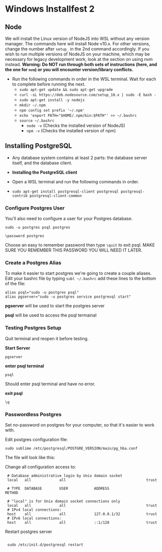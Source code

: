 # Windows Installfest 2

## Node

We will install the Linux version of NodeJS into WSL without any version manager. The commands here will install Node v10.x. For other versions, change the number after `setup_` in the 2nd command accordingly. If you wish to run multiple versions of NodeJS on your machine, which may be necessary for legacy development work, look at the section on using nvm instead. __Warning: Do NOT run through both sets of instructions (here, and the one for `nvm`) or you will encounter version/library conflicts.__

- Run the following commands in order in the WSL terminal. Wait for each to complete before running the next.
	- `sudo apt-get update && sudo apt-get upgrade`
	- `curl -sL https://deb.nodesource.com/setup_10.x | sudo -E bash -`
	- `sudo apt-get install -y nodejs`
  - `mkdir ~/.npm`
  - `npm config set prefix '~/.npm'`
  - `echo 'export PATH="$HOME/.npm/bin:$PATH"' >> ~/.bashrc`
  - `source ~/.bashrc`
	- `node -v` (Checks the installed version of NodeJS)
	- `npm -v` (Checks the installed version of npm)

## Installing PostgreSQL
- Any database system contains at least 2 parts: the database server itself, and the database client.

- __Installing the PostgreSQL client__
- Open a WSL terminal and run the following commands in order.
- `sudo apt-get install postgresql-client postgresql postgresql-contrib postgresql-client-common`

### Configure Postgres User

You'll also need to configure a user for your Postgres database.

```
sudo -u postgres psql postgres

\password postgres

```

Choose an easy to remember password then type `\quit` to exit psql. MAKE SURE YOU REMEMBER THIS PASSWORD YOU WILL NEED IT LATER.

### Create a Postgres Alias

To make it easier to start postgres we're going to create a couple aliases. Edit your bashrc file by typing `subl ~/.bashrc` add these lines to the bottom of the file:

```
alias psql="sudo -u postgres psql"
alias pgserver="sudo -u postgres service postgresql start"
```

**pgserver** will be used to start the postgres server

**psql** will be used to access the psql termainal

### Testing Postgres Setup

Quit terminal and reopen it before testing.

**Start Server**

```
pgserver
```

**enter psql terminal**

```
psql
```

Should enter psql terminal and have no error.

**exit psql**

```
\q
```

### Passwordless Postgres

Set no-password on postgres for your computer, so that it's easier to work with.


Edit postgres configuration file:

```
sudo sublime /etc/postgresql/POSTGRE_VERSION/main/pg_hba.conf
```

The file will look like this:

Change all configuration access to:

```
 # Database administrative login by Unix domain socket
 local   all             all                                     trust

 # TYPE  DATABASE        USER            ADDRESS                 METHOD

 # "local" is for Unix domain socket connections only
 local   all             all                                     trust
 # IPv4 local connections:
 host    all             all             127.0.0.1/32            trust
 # IPv6 local connections:
 host    all             all             ::1/128                 trust

```
Restart postgres server

```

 sudo /etc/init.d/postgresql restart

```
